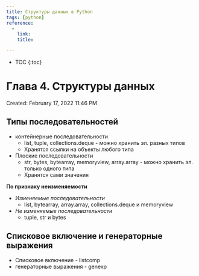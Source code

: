 ```yaml
---
title: Структуры данных в Python
tags: [python]
reference:
  -
    link:
    title:

---
```


* TOC 
{:toc}

# Глава 4. Структуры данных

Created: February 17, 2022 11:46 PM

## Типы последовательностей

- контейнерные последовательности
    - list, tuple, collections.deque - можно хранить эл. разных типов
    - Хранятся ссылки на объекты любого типа
- Плоские последовательности
    - str, bytes, bytearray, memoryview, array.array - можно хранить эл. только одного типа
    - Хранятся сами значения

**По признаку неизменяемости**

- *Изменяемые последовательности*
    - list, bytearray, array.array, collections.deque и memoryview
- *Не изменяемые последовательности*
    - tuple, str и bytes
    

## Списковое включение и генераторные выражения

- Списковое включение - listcomp
- генераторные выражения - genexp